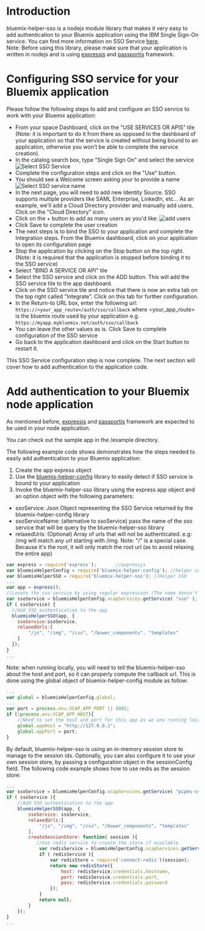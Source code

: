# Introduction
bluemix-helper-sso is a nodejs module library that makes it very easy to add authentication to your Bluemix application using the IBM Single Sign-On service. You can find more information on SSO Service [here](https://www.ng.bluemix.net/docs/#services/SingleSignOn/index.html#sso_gettingstarted).  
Note: Before using this library, please make sure that your application is written in nodejs and is using [expressjs](http://expressjs.com/) and [passportjs](http://passportjs.org/) framework.   

# Configuring SSO service for your Bluemix application  
Please follow the following steps to add and configure an SSO service to work with your Bluemix application:  
* From your space Dashboard, click on the "USE SERVICES OR APIS" tile (Note: it is important to do it from there as opposed to the dashboard of your application so that the service is created without being bound to an application, otherwise you won't be able to complete the service creation).  
* In the catalog search box, type "Single Sign On" and select the service
![Select SSO Service](images/SelectSSO.png)
* Complete the configuration steps and click on the "Use" button.  
* You should see a Welcome screen asking your to provide a name ![Select SSO service name](images/configureSSO1.png)  
* In the next page, you will need to add new Identity Source. SSO supports multiple providers like SAML Enterprise, LinkedIn, etc... As an example, we'll add a Cloud Directory provider and manually add users. Click on the "Cloud Directory" icon.  
* Click on the + button to add as many users as you'd like: ![add users](images/addUser.png)  
* Click Save to complete the user creation  
* The next steps is to bind the SSO to your application and complete the Integration steps. From the Bluemix dashboard, click on your application to open its configuration page  
* Stop the application by clicking on the Stop button on the top right. (Note: it is required that the application is stopped before binding it to the SSO service)  
* Select "BIND A SERVICE OR API" tile  
* Select the SSO service and click on the ADD button. This will add the SSO service tile to the app dashboard.  
* Click on the SSO service tile and notice that there is now an extra tab on the top right called "Integrate". Click on this tab for further configuration.  
* In the Return-to URL box, enter the following url: `https://<your_app_route>/auth/sso/callback` where <your_app_route> is the bluemix route used by your application e.g. `https://myapp.mybluemix.net/auth/sso/callback`  
* You can leave the other values as is. Click Save to complete configuration of the SSO service  
* Go back to the application dashboard and click on the Start button to restart it.

This SSO Service configuration step is now complete. The next section will cover how to add authentication to the application code.

# Add authentication to your Bluemix node application
As mentioned before, [expressjs](http://expressjs.com/) and [passportjs](http://passportjs.org/) framework are expected to be used in your node application. 

You can check out the sample app in the /example directory. 

The following example code shows demonstrates how the steps needed to easily add authentication to your Bluemix application:  
1. Create the app express object  
2. Use the [bluemix-helper-config](https://github.com/ibm-cds-labs/bluemix-helper-config) library to easily detect if SSO service is bound to your application   
3. Invoke the bluemix-helper-sso library using the express app object and an option object with the following parameters:  
  * ssoService: Json Object representing the SSO Service returned by the bluemix-helper-config library  
  * ssoServiceName: (alternative to ssoService) pass the name of the sso service that will be query by the bluemix-helper-sso library  
  * relaxedUrls: (Optional) Array of urls that will not be authenticated. e.g: /img will match any url starting with /img. Note: "/" is a special case. Because it's the root, it will only match the root url (as to avoid relaxing the entire app)

```javascript
var express = require('express');		//expressjs  
var bluemixHelperConfig = require('bluemix-helper-config'); //helper config to locate sso service  
var bluemixHelperSSO = require('bluemix-helper-sso'); //Helper SSO  
...
var app = express();  	
//Locate the sso service by using regular expression (The name doesn't have to match exactly)  
var ssoService = bluemixHelperConfig.vcapServices.getService( "sso" );  
if ( ssoService) {  
  //Add SSO authentication to the app
  bluemixHelperSSO(app, {
  	ssoService:ssoService,
  	relaxedUrls:[
		"/js", "/img", "/css", "/bower_components", "templates"
	]
  });
}
...  
```  

Note: when running locally, you will need to tell the bluemix-helper-sso about the host and port, so it can properly compute the callback url. This is done using the global object of bluemix-helper-config module as follow:  

```javascript  
...
var global = bluemixHelperConfig.global;
...
var port = process.env.VCAP_APP_PORT || 8082;
if (!process.env.VCAP_APP_HOST){
	//Need to set the host and port for this app as we are running locally
	global.appHost = "http://127.0.0.1";
	global.appPort = port;
}
``` 

By default, bluemix-helper-sso is using an in-memory session store to manage to the session ids. Optionally, you can also configure it to use your own session store, by passing a configuration object in the sessionConfig field. The following code example shows how to use redis as the session store:  

```javascript
... 
var ssoService = bluemixHelperConfig.vcapServices.getService( "pipes-sso" );
if ( ssoService ){
	//Add SSO authentication to the app
	bluemixHelperSSO(app, {
		ssoService: ssoService,
		relaxedUrls:[
		    "/js", "/img", "/css", "/bower_components", "templates"
		],
		createSessionStore: function( session ){
		   //Use redis service to create the store if available
			var redisService = bluemixHelperConfig.vcapServices.getService("pipes-redis");
			if ( redisService ){
				var redisStore = require('connect-redis')(session);
				return new redisStore({
					host: redisService.credentials.hostname,
					port: redisService.credentials.port,
					pass: redisService.credentials.password
				});
			}
			return null;
		}
	});
}
...  
```  
